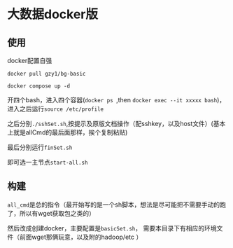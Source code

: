 
# 大数据docker版


## 使用

docker配置自强

`docker pull gzy1/bg-basic`

`docker compose up -d`

开四个bash，进入四个容器(`docker ps `,then `docker exec --it xxxxx bash`)，
进入之后运行`source /etc/profile`

之后分别`./sshSet.sh`,按提示及原版文档操作（配sshkey，以及host文件）(基本上就是allCmd的最后面那样，挨个复制粘贴)

最后分别运行`finSet.sh`

即可选一主节点`start-all.sh`


## 构建


`all_cmd`是总的指令（最开始写的是一个sh脚本，想法是尽可能把不需要手动的跑了，所以有wget获取包之类的）

然后改成创建docker，主要配置是``basicSet.sh``，
需要本目录下有相应的环境文件（前面wget那俩玩意，以及附的hadoop/etc ）
